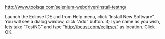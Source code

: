 http://www.toolsqa.com/selenium-webdriver/install-testng/

Launch the Eclipse IDE and from Help menu, click “Install New Software”.
You will see a dialog window, click “Add” button.
3) Type name as you wish, lets take “TestNG” and type “http://beust.com/eclipse/” as location. Click OK.